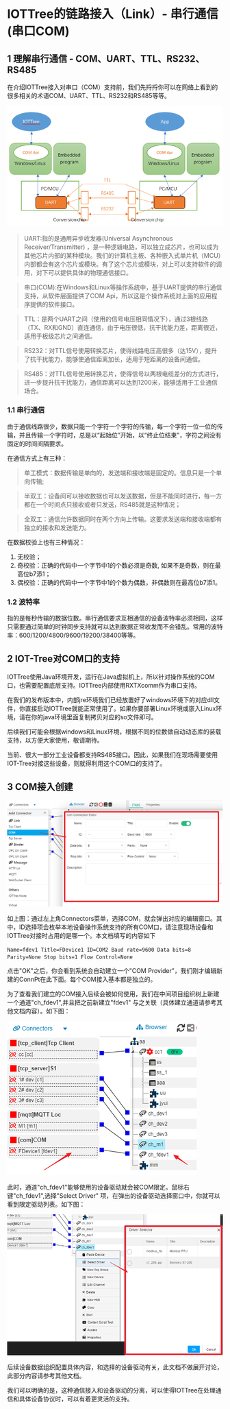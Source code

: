 IOTTree的链路接入（Link）- 串行通信(串口COM)
==

## 1 理解串行通信 - COM、UART、TTL、RS232、RS485

在介绍IOTTree接入对串口（COM）支持前，我们先捋捋你可以在网络上看到的很多相关的术语COM、UART、TTL、RS232和RS485等等。



<img src="../img/conn/com01.png">


> UART:指的是通用异步收发器(Universal Asynchronous Receiver/Transmitter)
> ，是一种逻辑电路，可以独立成芯片，也可以成为其他芯片内部的某种模块。我们的计算机主板、各种嵌入式单片机（MCU）内部都会有这个芯片或模块。有了这个芯片或模块，对上可以支持软件的调用，对下可以提供具体的物理通信接口。

> 串口(COM):在Windows和Linux等操作系统中，基于UART提供的串行通信支持，从软件层面提供了COM Api，所以这是个操作系统对上面的应用程序提供的软件接口。

> TTL：是两个UART之间（使用的信号电压相同情况下），通过3根线路（TX、RX和GND）直连通信，由于电压很低，抗干扰能力差，距离很近，适用于板级芯片之间通信。

> RS232：对TTL信号使用转换芯片，使得线路电压高很多（达15V），提升了抗干扰能力，能够使通信距离加长，适用于短距离的设备间通信。

> RS485：对TTL信号使用转换芯片，使得信号以两根电缆差分的方式进行，进一步提升抗干扰能力，通信距离可以达到1200米，能够适用于工业通信场合。

### 1.1 串行通信

由于通信线路很少，数据只能一个字符一个字符的传输，每一个字符一位一位的传输，并且传输一个字符时，总是以“起始位”开始，以“终止位结束”，字符之间没有固定的时间间隔要求。

在通信方式上有三种：
> 单工模式：数据传输是单向的，发送端和接收端是固定的。信息只是一个单向传输;

> 半双工：设备间可以接收数据也可以发送数据，但是不能同时进行，每一方都在一个时间点只接收或者只发送，RS485就是这种情况；

> 全双工：通信允许数据同时在两个方向上传输。这要求发送端和接收端都有独立的接收和发送能力。

在数据校验上也有三种情况：

1) 无校验；
2) 奇校验：正确的代码中一个字节中1的个数必须是奇数, 如果不是奇数，则在最高位b7添1；
3) 偶校验：正确的代码中一个字节中1的个数为偶数，非偶数则在最高位b7添1。

### 1.2 波特率

指的是每秒传输的数据位数。串行通信要求互相通信的设备波特率必须相同，这样只需要通过简单的时钟同步支持就可以达到数据正常收发而不会错乱。常用的波特率：600/1200/4800/9600/19200/38400等等。

## 2 IOT-Tree对COM口的支持

IOTTree使用Java环境开发，运行在Java虚拟机上，所以针对操作系统的COM口，也需要配置底层支持。IOTTree内部使用RXTXcomm作为串口支持。

在我们的发布版本中，内部jre环境我们已经放置好了windows环境下的对应dll文件，你直接启动IOTTree就能正常使用了。如果你要部署Linux环境或嵌入Linux环境，请在你的java环境里面复制拷贝对应的so文件即可。

后续我们可能会根据windows和Linux环境，根据不同的位数做自动动态库的装载支持，以方便大家使用，敬请期待。

当前、很大一部分工业设备都支持RS485接口。因此，如果我们在现场需要使用IOT-Tree对接这些设备，则就得利用这个COM口的支持了。

## 3 COM接入创建

<img src="../img/conn/com02.png">


如上图：通过左上角Connectors菜单，选择COM，就会弹出对应的编辑窗口。其中，ID选择项会枚举本地设备操作系统支持的所有COM口，请注意现场设备和IOTTree对接时占用的是哪一个。本文档填写的内容如下

`
Name=fdev1 Title=FDevice1 ID=COM2 Baud rate=9600
Data bits=8 Parity=None Stop bits=1 Flow Control=None
`

点击"OK"之后，你会看到系统会自动建立一个"COM Provider"，我们刚才编辑新建的ConnPt在此下面。每个COM接入基本都是独立的。

为了查看我们建立的COM接入后续会被如何使用，我们在中间项目组织树上新建一个通道"ch_fdev1",并且把之前新建立"fdev1"
与之关联（具体建立通道请参考其他文档内容）。如下图：



<img src="../img/conn/com03.png">


此时，通道"ch_fdev1"能够使用的设备驱动就会被COM限定。鼠标右键"ch_fdev1",选择"Select Driver"
项，在弹出的设备驱动选择窗口中，你就可以看到限定驱动列表。如下图：



<img src="../img/conn/com04.png">


后续设备数据组织配置具体内容，和选择的设备驱动有关，此文档不做展开讨论，此部分内容请参考其他文档。

我们可以明确的是，这种通信接入和设备驱动的分离，可以使得IOTTree在处理通信和具体设备协议时，可以有着更灵活的支持。


